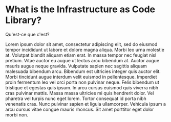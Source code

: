 # What is the Infrastructure as Code Library?

Qu'est-ce que c'est?

Lorem ipsum dolor sit amet, consectetur adipiscing elit, sed do eiusmod tempor incididunt ut labore et dolore magna aliqua. Morbi leo urna molestie at. Volutpat blandit aliquam etiam erat. In massa tempor nec feugiat nisl pretium. Vitae auctor eu augue ut lectus arcu bibendum at. Auctor augue mauris augue neque gravida. Vulputate sapien nec sagittis aliquam malesuada bibendum arcu. Bibendum est ultricies integer quis auctor elit. Morbi tincidunt augue interdum velit euismod in pellentesque. Imperdiet proin fermentum leo vel orci porta non pulvinar neque. Felis bibendum ut tristique et egestas quis ipsum. In arcu cursus euismod quis viverra nibh cras pulvinar mattis. Massa massa ultricies mi quis hendrerit dolor. Vel pharetra vel turpis nunc eget lorem. Tortor consequat id porta nibh venenatis cras. Nunc pulvinar sapien et ligula ullamcorper. Vehicula ipsum a arcu cursus vitae congue mauris rhoncus. Sit amet porttitor eget dolor morbi non.
